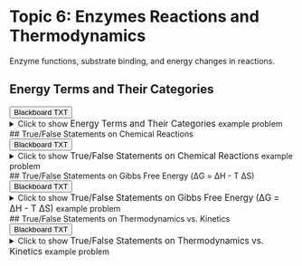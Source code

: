 # Topic 6: Enzymes Reactions and Thermodynamics

Enzyme functions, substrate binding, and energy changes in reactions.

## Energy Terms and Their Categories

<div id="MC-energy_terms-button-container" class="button-container">
<button class="md-button custom-button bb_text" onclick="downloadFile('bbq-MC-energy_terms-questions.txt')" title="Download bbq-MC-energy_terms-questions.txt" aria-label="Click to download the Blackboard TXT file (bbq-MC-energy_terms-questions.txt)">
    <i class="fa fa-download"></i> Blackboard TXT
</button>
</div><details>
  <summary>Click 
    <span style='font-weight: normal;'>
       to show
    </span>
    <span style='font-size: 1.1em; color: var(--md-primary-fg-color--dark)'>
      Energy Terms and Their Categories
    </span>
    <span style='font-weight: normal;'>
      example problem
    </span>
  </summary>
  {% include "biochemistry/topic06/selftest-MC-energy_terms.html" %}

</details>
## True/False Statements on Chemical Reactions

<div id="TF-chemical_reactions-button-container" class="button-container">
<button class="md-button custom-button bb_text" onclick="downloadFile('bbq-TF-chemical_reactions-questions.txt')" title="Download bbq-TF-chemical_reactions-questions.txt" aria-label="Click to download the Blackboard TXT file (bbq-TF-chemical_reactions-questions.txt)">
    <i class="fa fa-download"></i> Blackboard TXT
</button>
</div><details>
  <summary>Click 
    <span style='font-weight: normal;'>
       to show
    </span>
    <span style='font-size: 1.1em; color: var(--md-primary-fg-color--dark)'>
      True/False Statements on Chemical Reactions
    </span>
    <span style='font-weight: normal;'>
      example problem
    </span>
  </summary>
  {% include "biochemistry/topic06/selftest-TF-chemical_reactions.html" %}

</details>
## True/False Statements on Gibbs Free Energy (&Delta;G = &Delta;H - T &Delta;S)

<div id="TF-gibbs_free_energy_equation-button-container" class="button-container">
<button class="md-button custom-button bb_text" onclick="downloadFile('bbq-TF-gibbs_free_energy_equation-questions.txt')" title="Download bbq-TF-gibbs_free_energy_equation-questions.txt" aria-label="Click to download the Blackboard TXT file (bbq-TF-gibbs_free_energy_equation-questions.txt)">
    <i class="fa fa-download"></i> Blackboard TXT
</button>
</div><details>
  <summary>Click 
    <span style='font-weight: normal;'>
       to show
    </span>
    <span style='font-size: 1.1em; color: var(--md-primary-fg-color--dark)'>
      True/False Statements on Gibbs Free Energy (&Delta;G = &Delta;H - T &Delta;S)
    </span>
    <span style='font-weight: normal;'>
      example problem
    </span>
  </summary>
  {% include "biochemistry/topic06/selftest-TF-gibbs_free_energy_equation.html" %}

</details>
## True/False Statements on Thermodynamics vs. Kinetics

<div id="TF-thermodynamics-button-container" class="button-container">
<button class="md-button custom-button bb_text" onclick="downloadFile('bbq-TF-thermodynamics-questions.txt')" title="Download bbq-TF-thermodynamics-questions.txt" aria-label="Click to download the Blackboard TXT file (bbq-TF-thermodynamics-questions.txt)">
    <i class="fa fa-download"></i> Blackboard TXT
</button>
</div><details>
  <summary>Click 
    <span style='font-weight: normal;'>
       to show
    </span>
    <span style='font-size: 1.1em; color: var(--md-primary-fg-color--dark)'>
      True/False Statements on Thermodynamics vs. Kinetics
    </span>
    <span style='font-weight: normal;'>
      example problem
    </span>
  </summary>
  {% include "biochemistry/topic06/selftest-TF-thermodynamics.html" %}

</details>
